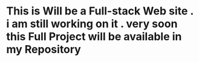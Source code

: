 # This is Will be a Full-stack Web site . i am still working on it . very soon this Full Project will be available in my Repository
